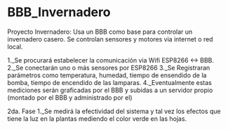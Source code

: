 # BBB_Invernadero
Proyecto Invernadero: Usa un BBB como base para controlar un invernadero casero. Se controlan sensores y motores via internet o red local.

1._Se procurará estabelecer la comunicación via Wifi ESP8266 <-> BBB.
2._Se conectarán uno o más sensores por ESP8266
3._Se Registraran parámetros como temperatura, humedad, tiempo de ensendido de la bomba, tiempo de encendido de las lamparas.
4._Eventualmente estas mediciones serán graficadas por el BBB y subidas a un servidor propio (montado por el BBB y administrado por el)

2da. Fase
1._Se medirá la efectividad del sistema y tal vez los efectos que tiene la luz en la plantas mediendo el color verde en las hojas.

